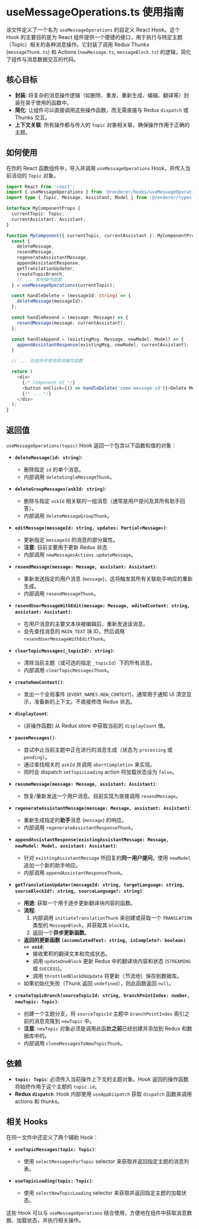# useMessageOperations.ts 使用指南

该文件定义了一个名为 `useMessageOperations` 的自定义 React Hook。这个 Hook 的主要目的是为 React 组件提供一个便捷的接口，用于执行与特定主题（Topic）相关的各种消息操作。它封装了调用 Redux Thunks (`messageThunk.ts`) 和 Actions (`newMessage.ts`, `messageBlock.ts`) 的逻辑，简化了组件与消息数据交互的代码。

## 核心目标

- **封装**: 将复杂的消息操作逻辑（如删除、重发、重新生成、编辑、翻译等）封装在易于使用的函数中。
- **简化**: 让组件可以直接调用这些操作函数，而无需直接与 Redux `dispatch` 或 Thunks 交互。
- **上下文关联**: 所有操作都与传入的 `topic` 对象相关联，确保操作作用于正确的主题。

## 如何使用

在你的 React 函数组件中，导入并调用 `useMessageOperations` Hook，并传入当前活动的 `Topic` 对象。

```typescript
import React from 'react';
import { useMessageOperations } from '@renderer/hooks/useMessageOperations';
import type { Topic, Message, Assistant, Model } from '@renderer/types';

interface MyComponentProps {
  currentTopic: Topic;
  currentAssistant: Assistant;
}

function MyComponent({ currentTopic, currentAssistant }: MyComponentProps) {
  const {
    deleteMessage,
    resendMessage,
    regenerateAssistantMessage,
    appendAssistantResponse,
    getTranslationUpdater,
    createTopicBranch,
    // ... 其他操作函数
  } = useMessageOperations(currentTopic);

  const handleDelete = (messageId: string) => {
    deleteMessage(messageId);
  };

  const handleResend = (message: Message) => {
    resendMessage(message, currentAssistant);
  };

  const handleAppend = (existingMsg: Message, newModel: Model) => {
    appendAssistantResponse(existingMsg, newModel, currentAssistant);
  }

  // ... 在组件中使用其他操作函数

  return (
    <div>
      {/* Component UI */}
      <button onClick={() => handleDelete('some-message-id')}>Delete Message</button>
      {/* ... */}
    </div>
  );
}
```

## 返回值

`useMessageOperations(topic)` Hook 返回一个包含以下函数和值的对象：

- **`deleteMessage(id: string)`**:
  - 删除指定 `id` 的单个消息。
  - 内部调用 `deleteSingleMessageThunk`。

- **`deleteGroupMessages(askId: string)`**:
  - 删除与指定 `askId` 相关联的一组消息（通常是用户提问及其所有助手回答）。
  - 内部调用 `deleteMessageGroupThunk`。

- **`editMessage(messageId: string, updates: Partial<Message>)`**:
  - 更新指定 `messageId` 的消息的部分属性。
  - **注意**: 目前主要用于更新 Redux 状态
  - 内部调用 `newMessagesActions.updateMessage`。

- **`resendMessage(message: Message, assistant: Assistant)`**:
  - 重新发送指定的用户消息 (`message`)，这将触发其所有关联助手响应的重新生成。
  - 内部调用 `resendMessageThunk`。

- **`resendUserMessageWithEdit(message: Message, editedContent: string, assistant: Assistant)`**:
  - 在用户消息的主要文本块被编辑后，重新发送该消息。
  - 会先查找消息的 `MAIN_TEXT` 块 ID，然后调用 `resendUserMessageWithEditThunk`。

- **`clearTopicMessages(_topicId?: string)`**:
  - 清除当前主题（或可选的指定 `_topicId`）下的所有消息。
  - 内部调用 `clearTopicMessagesThunk`。

- **`createNewContext()`**:
  - 发出一个全局事件 (`EVENT_NAMES.NEW_CONTEXT`)，通常用于通知 UI 清空显示，准备新的上下文。不直接修改 Redux 状态。

- **`displayCount`**:
  - (非操作函数) 从 Redux store 中获取当前的 `displayCount` 值。

- **`pauseMessages()`**:
  - 尝试中止当前主题中正在进行的消息生成（状态为 `processing` 或 `pending`）。
  - 通过查找相关的 `askId` 并调用 `abortCompletion` 来实现。
  - 同时会 dispatch `setTopicLoading` action 将加载状态设为 `false`。

- **`resumeMessage(message: Message, assistant: Assistant)`**:
  - 恢复/重新发送一个用户消息。目前实现为直接调用 `resendMessage`。

- **`regenerateAssistantMessage(message: Message, assistant: Assistant)`**:
  - 重新生成指定的**助手**消息 (`message`) 的响应。
  - 内部调用 `regenerateAssistantResponseThunk`。

- **`appendAssistantResponse(existingAssistantMessage: Message, newModel: Model, assistant: Assistant)`**:
  - 针对 `existingAssistantMessage` 所回复的**同一用户提问**，使用 `newModel` 追加一个新的助手响应。
  - 内部调用 `appendAssistantResponseThunk`。

- **`getTranslationUpdater(messageId: string, targetLanguage: string, sourceBlockId?: string, sourceLanguage?: string)`**:
  - **用途**: 获取一个用于逐步更新翻译块内容的函数。
  - **流程**:
    1.  内部调用 `initiateTranslationThunk` 来创建或获取一个 `TRANSLATION` 类型的 `MessageBlock`，并获取其 `blockId`。
    2.  返回一个**异步更新函数**。
  - **返回的更新函数 `(accumulatedText: string, isComplete?: boolean) => void`**:
    - 接收累积的翻译文本和完成状态。
    - 调用 `updateOneBlock` 更新 Redux 中的翻译块内容和状态 (`STREAMING` 或 `SUCCESS`)。
    - 调用 `throttledBlockDbUpdate` 将更新（节流地）保存到数据库。
  - 如果初始化失败（Thunk 返回 `undefined`），则此函数返回 `null`。

- **`createTopicBranch(sourceTopicId: string, branchPointIndex: number, newTopic: Topic)`**:
  - 创建一个主题分支，将 `sourceTopicId` 主题中 `branchPointIndex` 索引之前的消息克隆到 `newTopic` 中。
  - **注意**: `newTopic` 对象必须是调用此函数**之前**已经创建并添加到 Redux 和数据库中的。
  - 内部调用 `cloneMessagesToNewTopicThunk`。

## 依赖

- **`topic: Topic`**: 必须传入当前操作上下文的主题对象。Hook 返回的操作函数将始终作用于这个主题的 `topic.id`。
- **Redux `dispatch`**: Hook 内部使用 `useAppDispatch` 获取 `dispatch` 函数来调用 actions 和 thunks。

## 相关 Hooks

在同一文件中还定义了两个辅助 Hook：

- **`useTopicMessages(topic: Topic)`**:
  - 使用 `selectMessagesForTopic` selector 来获取并返回指定主题的消息列表。

- **`useTopicLoading(topic: Topic)`**:
  - 使用 `selectNewTopicLoading` selector 来获取并返回指定主题的加载状态。

这些 Hook 可以与 `useMessageOperations` 结合使用，方便地在组件中获取消息数据、加载状态，并执行相关操作。

